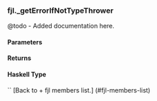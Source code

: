 ### fjl._getErrorIfNotTypeThrower
@todo - Added documentation here.

#### Parameters

#### Returns
 
#### Haskell Type
``
[Back to  + fjl members list.]
(#fjl-members-list)
